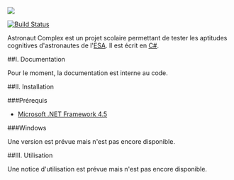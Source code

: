 
![](https://raw.githubusercontent.com/Grox2006/AstronautComplex/master/AstronautComplex/Resources/logo_title.png?token=AFqxEnTtduxWT_ndaARSB01cvFQ3s5yyks5YXZr-wA%3D%3D)

[![Build Status](https://travis-ci.org/Grox2006/AstronautComplex.svg?branch=master)](https://travis-ci.org/Grox2006/AstronautComplex)

Astronaut Complex est un projet scolaire permettant de tester les aptitudes cognitives d'astronautes de l'[ESA](http://www.esa.int/ESA). Il est écrit en [C#](https://fr.wikipedia.org/wiki/C_sharp).

##I. Documentation

Pour le moment, la documentation est interne au code.

##II. Installation

###Prérequis

- [Microsoft .NET Framework 4.5](https://www.microsoft.com/en-US/download/details.aspx?id=17851)

###Windows

Une version est prévue mais n'est pas encore disponible.

##III. Utilisation

Une notice d'utilisation est prévue mais n'est pas encore disponible.
